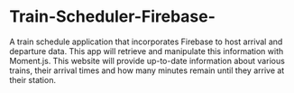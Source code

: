 # Train-Scheduler-Firebase-
A train schedule application that incorporates Firebase to host arrival and departure data. This app will retrieve and manipulate this information with Moment.js. This website will provide up-to-date information about various trains, their arrival times and how many minutes remain until they arrive at their  station.

